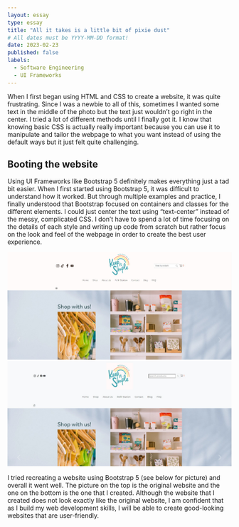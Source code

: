 ```yaml
---
layout: essay
type: essay
title: "All it takes is a little bit of pixie dust"
# All dates must be YYYY-MM-DD format!
date: 2023-02-23
published: false
labels:
  - Software Engineering
  - UI Frameworks
---
```




When I first began using HTML and CSS to create a website, it was quite frustrating. Since I was a newbie to all of this, sometimes I wanted some text in the middle of the photo but the text just wouldn’t go right in the center. I tried a lot of different methods until I finally got it. I know that knowing basic CSS is actually really important because you can use it to manipulate and tailor the webpage to what you want instead of using the default ways but it just felt quite challenging. 

## Booting the website
Using UI Frameworks like Bootstrap 5 definitely makes everything just a tad bit easier. When I first started using Bootstrap 5, it was difficult to understand how it worked. But through multiple examples and practice, I finally understood that Bootstrap focused on containers and classes for the different elements. I could just center the text using “text-center” instead of the messy, complicated CSS. I don’t have to spend a lot of time focusing on the details of each style and writing up code from scratch but rather focus on the look and feel of the webpage in order to create the best user experience. 

<img width="600px" class="float-start pe-4" src="../img/original.jpg">
<img width="600px" class="float-start pe-4" src="../img/mycreation.jpg">

I tried recreating a website using Bootstrap 5 (see below for picture) and overall it went well. The picture on the top is the original website and the one on the bottom is the one that I created. Although the website that I created does not look exactly like the original website, I am confident that as I build my web development skills, I will be able to create good-looking websites that are user-friendly. 
